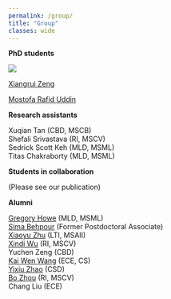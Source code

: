 ```yaml
---
permalink: /group/
title: "Group"
classes: wide
---
```


**PhD students**

![](https://user-images.githubusercontent.com/25089434/73482248-5d0e4780-436b-11ea-92c2-16ab85109c37.jpg)

[Xiangrui Zeng](https://scholar.google.com/citations?hl=en&user=8gQLySoAAAAJ&view_op=list_works&sortby=pubdate)

[Mostofa Rafid Uddin](https://duranrafid.github.io/)

**Research assistants**

Xuqian Tan (CBD, MSCB)  
Shefali Srivastava (RI, MSCV)  
Sedrick Scott Keh (MLD, MSML)  
Titas Chakraborty (MLD, MSML)  

**Students in collaboration**

(Please see our publication)

**Alumni**

[Gregory Howe](https://www.linkedin.com/in/gregory-howe-189506178) (MLD, MSML)  
[Sima Behpour](https://www.linkedin.com/in/sima-behpour-95037713b) (Former Postdoctoral Associate)  
[Xiaoyu Zhu](https://www.linkedin.com/in/xiaoyuzhu3/) (LTI, MSAII)  
[Xindi Wu](https://www.linkedin.com/in/xindi-cindy-wu-3ba243111) (RI, MSCV)  
Yuchen Zeng (CBD)  
[Kai Wen Wang](https://kaiwenw.github.io/) (ECE, CS)  
[Yixiu Zhao](https://www.linkedin.com/in/yixiu-zhao-a00498128/) (CSD)  
[Bo Zhou](https://www.linkedin.com/in/bo-zhou-514177ab/) (RI, MSCV)  
Chang Liu (ECE)

